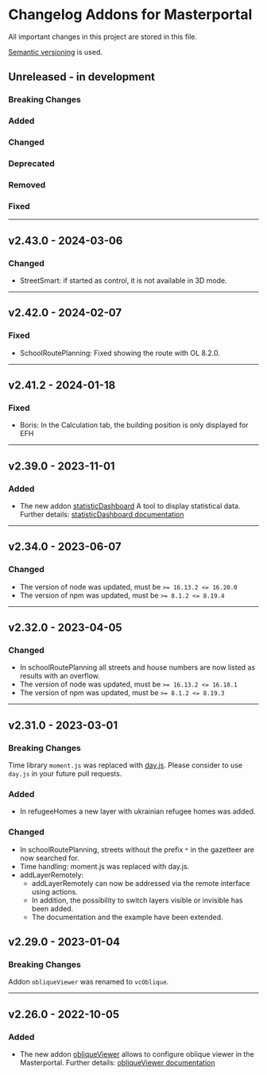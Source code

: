 # Changelog Addons for Masterportal
 All important changes in this project are stored in this file.

[Semantic versioning](https://semver.org/spec/v2.0.0.html) is used.

## Unreleased - in development
### __Breaking Changes__

### Added

### Changed

### Deprecated

### Removed

### Fixed

---

## v2.43.0 - 2024-03-06

### Changed
- StreetSmart: if started as control, it is not available in 3D mode.

---
## v2.42.0 - 2024-02-07

### Fixed
- SchoolRoutePlanning: Fixed showing the route with OL 8.2.0.

---
## v2.41.2 - 2024-01-18
### Fixed
- Boris: In the Calculation tab, the building position is only displayed for EFH

---
## v2.39.0 - 2023-11-01
### Added
- The new addon [statisticDashboard](https://bitbucket.org/geowerkstatt-hamburg/addons/src/dev/statisticDashboard/) A tool to display statistical data. Further details: [statisticDashboard documentation](https://bitbucket.org/geowerkstatt-hamburg/addons/src/dev/statisticDashboard/doc/config.json.md)

---
## v2.34.0 - 2023-06-07
### Changed
- The version of node was updated, must be `>= 16.13.2 <= 16.20.0`
- The version of npm was updated, must be `>= 8.1.2 <= 8.19.4`

---
## v2.32.0 - 2023-04-05
### Changed
- In schoolRoutePlanning all streets and house numbers are now listed as results with an overflow.
- The version of node was updated, must be `>= 16.13.2 <= 16.18.1`
- The version of npm was updated, must be `>= 8.1.2 <= 8.19.3`

---
## v2.31.0 - 2023-03-01
### __Breaking Changes__
Time library `moment.js` was replaced with [day.js](https://day.js.org/). Please consider to use `day.js` in your future pull requests.

### Added
- In refugeeHomes a new layer with ukrainian refugee homes was added.

### Changed
- In schoolRoutePlanning, streets without the prefix `*` in the gazetteer are now searched for.
- Time handling: moment.js was replaced with day.js.
- addLayerRemotely:
    - addLayerRemotely can now be addressed via the remote interface using actions.
    - In addition, the possibility to switch layers visible or invisible has been added.
    - The documentation and the example have been extended.

## v2.29.0 - 2023-01-04
### __Breaking Changes__
Addon `obliqueViewer` was renamed to `vcOblique`.

---

## v2.26.0 - 2022-10-05
### Added
- The new addon [obliqueViewer](https://bitbucket.org/geowerkstatt-hamburg/addons/src/dev/obliqueViewer/) allows to configure oblique viewer in the Masterportal. Further details: [obliqueViewer documentation](https://bitbucket.org/geowerkstatt-hamburg/addons/src/dev/obliqueViewer/doc/config.json.md)
